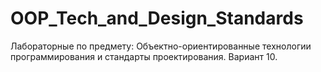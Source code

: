 # OOP_Tech_and_Design_Standards
Лабораторные по предмету: Объектно-ориентированные технологии программирования и стандарты проектирования. Вариант 10.
